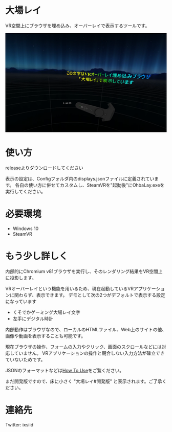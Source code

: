 # 大場レイ
VR空間上にブラウザを埋め込み、オーバーレイで表示するツールです。

![スクリーンショット](./HowToUse/images/screenshot1.png)

# 使い方
releaseよりダウンロードしてください

表示の設定は、Configフォルダ内のdisplays.jsonファイルに定義されています。
各自の使い方に併せてカスタムし、SteamVRを"起動後"にOhbaLay.exeを実行してください。

# 必要環境
- Windows 10
- SteamVR

# もう少し詳しく
内部的にChromium v81ブラウザを実行し、そのレンダリング結果をVR空間上に投影します。

VRオーバーレイという機能を用いるため、現在起動しているVRアプリケーションに関わらず、表示できます。
デモとして次の2つがデフォルトで表示する設定になっています

- くそでかゲーミング大場レイ文字
- 左手にデジタル時計

内部動作はブラウザなので、ローカルのHTMLファイル、Web上のサイトの他、画像や動画を表示することも可能です。

現在ブラウザの操作、フォームの入力やクリック、画面のスクロールなどには対応していません。
VRアプリケーションの操作と競合しない入力方法が確立できていないためです。

JSONのフォーマットなどは[How To Use](./HowToUse/)をご覧ください。

まだ開発版ですので、床に小さく "大場レイ#開発版" と表示されます。ご了承ください。

# 連絡先
Twitter: ixsiid


